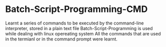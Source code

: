# Batch-Script-Programming-CMD
Learnt a series of commands to be executed by the command-line interpreter, stored in a plain text file
Batch-Script-Programming is used while dealing with linux opereating system 
All the commands that are used in the termianl or in the command prompt were learnt.
